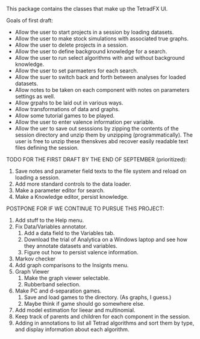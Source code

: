 This package contains the classes that make up the TetradFX UI.

Goals of first draft:

* Allow the user to start projects in a session by loading datasets.
* Allow the user to make stock simulations with associated true graphs.
* Allow the user to delete projects in a session.
* Allow the user to define background knowledge for a search.
* Allow the user to run select algorithms with and without background knowledge.
* Allow the user to set parmaeters for each search.
* Allow the suer to switch back and forth between analyses for loaded datasets.
* Allow notes to be taken on each component with notes on parameters settings as well.
* Allow grpahs to be laid out in various ways.
* Allow transformations of data and graphs.
* Allow some tutorial games to be played.
* Allow the user to enter valence information per variable.
* Allow the uer to save out sesssions by zipping the contents of the session directory
  and unzip them by unzipping (programmatically). The user is free to unzip these
  thenskves abd recover easily readable text files defining the session.

TODO FOR THE FIRST DRAFT BY THE END OF SEPTEMBER (prioritized):

1. Save notes and parameter field texts to the file system and reload on loading a session.
1. Add more standard controls to the data loader.
1. Make a parameter editor for search.
1. Make a Knowledge editor, persist knowledge.
  
POSTPONE FOR IF WE CONTINUE TO PURSUE THIS PROJECT:

1. Add stuff to the Help menu.
1. Fix Data/Variables annotator. 
    1. Add a data field to the Variables tab.
    1. Download the trial of Analytica on a Windows laptop and see how they annotate datasets and variables.
    1. Figure out how to persist valence information.
1. Markov checker
1. Add graph comparisons to the Insignts menu.
1. Graph Viewer
    1. Make the graph viewer selectable.
    1. Rubberband selection.
1. Make PC and d-separation games.
    1. Save and load games to the directory. (As graphs, I guess.)
    1. Maybe think if game should go somewhere else.
1. Add model estimation for lieear and multinomial.
1. Keep track of parents and children for each component in the session.
1. Adding in annotations to list all Tetrad algorithms and sort them by type, and display information about each algorithm.
